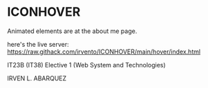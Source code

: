 # ICONHOVER
Animated elements are at the about me page.

here's the live server: https://raw.githack.com/irvento/ICONHOVER/main/hover/index.html


IT23B (IT38) Elective 1 (Web System and Technologies)


IRVEN L. ABARQUEZ
